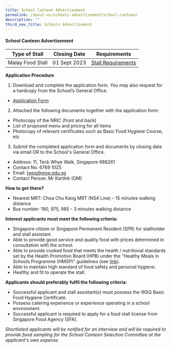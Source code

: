 ```yaml
---
title: School Canteen Advertisement
permalink: /about-us/schools-advertisement/school-canteen/
description: ""
third_nav_title: Schools Advertisement
---
```

#### School Canteen Advertisement

| Type of Stall | Closing Date | Requirements |
| -------- | -------- | -------- |
| Malay Food Stall | 01 Sept 2023 | [Stall Requirements](/files/School%20Canteen%20Ads/malay%20food%20stall%20requirement%2020230720.pdf)|


**Application Procedure**

1. Download and complete the application form. You may also request for a hardcopy from the School’s General Office.
* [Application Form](/files/School%20Canteen%20Ads/application%20form%20for%20canteen%20stall.pdf)

2. Attached the following documents together with the application form:
* Photocopy of the NRIC (front and back)
* List of proposed menu and pricing for all items
* Photocopy of relevant certificates such as Basic Food Hygiene Course, etc

3. Submit the completed application form and documents by closing date via email OR to the School's General Office.

* Address: 11, Teck Whye Walk, Singapore 688261
* Contact No: 6769 1025
* Email: twps@moe.edu.sg
* Contact Person: Mr Karthik (OM)

**How to get there?**
* Nearest MRT: Choa Chu Kang MRT (NS4 Line) – 15 minutes walking distance
* Bus number: 190, 975, 985 - 3 minutes walking distance

**Interest applicants must meet the following criteria:**
* Singapore citizen or Singapore Permanent Resident (SPR) for stallholder and stall assistant.
* Able to provide good service and quality food with prices determined in consultation with the school.
* Able to provide cooked food that meets the health / nutritional standards set by the Health Promotion Board (HPB) under the "Healthy Meals in Schools Programme (HMSP)" guidelines (see [link](https://www.hpb.gov.sg/schools/school-programmes/healthy-meals-in-schools-programme)).
* Able to maintain high standard of food safety and personal hygiene.
* Healthy and fit to operate the stall.


**Applicants should preferably fulfil the following criteria:**
* Successful applicant and stall assistant(s) must possess the WSQ Basic Food Hygiene Certificate.
* Possess catering experience or experience operating in a school environment.
* Successful applicant is required to apply for a food stall license from Singapore Food Agency (SFA).


*Shortlisted applicants will be notified for an interview and will be required to provide food sampling for the School Canteen Selection Committee at the applicant's own expense.*